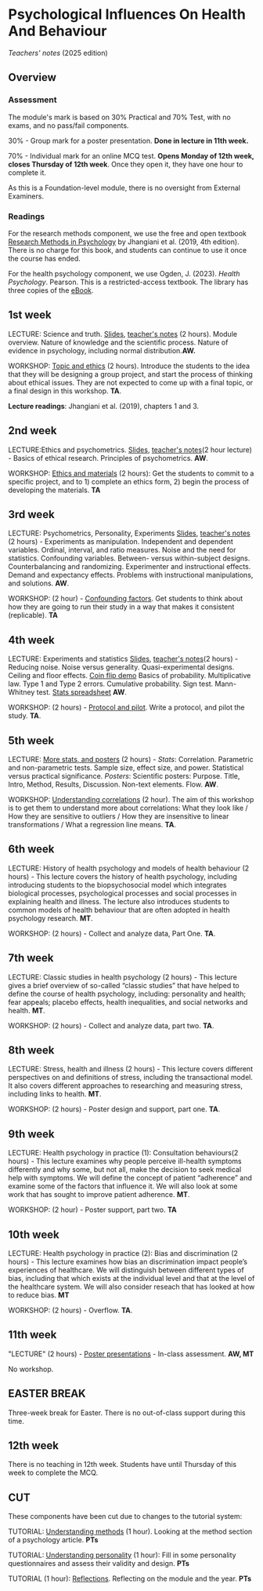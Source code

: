 # Psychological Influences On Health And Behaviour

_Teachers' notes_ (2025 edition)

## Overview

### Assessment

The module's mark is based on 30% Practical and 70% Test, with no exams, and no pass/fail components.

30% - Group mark for a poster presentation. **Done in lecture in 11th week.**

70% - Individual mark for an online MCQ test. **Opens Monday of 12th week, closes Thursday of 12th week**. Once they open it, they have one hour to complete it.

As this is a Foundation-level module, there is no oversight from External Examiners.

### Readings

For the research methods component, we use the free and open textbook [Research Methods in Psychology](https://kpu.pressbooks.pub/psychmethods4e/) by Jhangiani et al. (2019, 4th edition). There is no charge for this book, and students can continue to use it once the course has ended.

For the health psychology component, we use Ogden, J. (2023). _Health Psychology_. Pearson. This is a restricted-access textbook. The library has three copies of the [eBook](https://ebookcentral.proquest.com/lib/plymouth/reader.action?docID=7233757). 

## 1st week

LECTURE: Science and truth. [Slides](science_truth_honesty.pptx), [teacher's notes](science_truth_honesty_teacher.html) (2 hours). Module overview. Nature of knowledge and the scientific process. Nature of evidence in psychology, including normal distribution.**AW.**

WORKSHOP: [Topic and ethics](topic_ethics.html) (2 hours). Introduce the students to the idea that they will be designing a group project, and start the process of thinking about ethical issues. They are not expected to come up with a final topic, or a final design in this workshop. **TA**.

**Lecture readings**: Jhangiani et al. (2019), chapters 1 and 3.

## 2nd week

LECTURE:Ethics and psychometrics. [Slides](ethics_psycho.pptx), [teacher's notes](ethics_psycho.html)(2 hour lecture) -  Basics of ethical research. Principles of psychometrics. **AW**.
 
WORKSHOP: [Ethics and materials](ethics_materials.html) (2 hours): Get the students to commit to a specific project, and to 1) complete an ethics form, 2) begin the process of developing the materials. **TA**

## 3rd week

LECTURE: Psychometrics, Personality, Experiments [Slides](lecture_3.pptx), [teacher's notes](lecture_3.html) (2 hours) - Experiments as manipulation. Independent and dependent variables. Ordinal, interval, and ratio measures. Noise and the need for statistics. Confounding variables. Between- versus within-subject designs. Counterbalancing and randomizing. Experimenter and instructional effects. Demand and expectancy effects. Problems with instructional manipulations, and solutions.  **AW**.

WORKSHOP: (2 hour) - [Confounding factors](confounding_factors.html). Get students to think about how they are going to run their study in a way that makes it consistent (replicable).  **TA**

## 4th week

LECTURE: Experiments and statistics [Slides](lecture_4.pptx), [teacher's notes](lecture_4.html)(2 hours) - Reducing noise. Noise versus generality. Quasi-experimental designs. Ceiling and floor effects. [Coin flip demo](coin-flips.pptx) Basics of probability. Multiplicative law. Type 1 and Type 2 errors. Cumulative probability. Sign test. Mann-Whitney test. [Stats spreadsheet](teaching_tool.xlsx) **AW**.

WORKSHOP: (2 hours) - [Protocol and pilot](protocol_pilot.html). Write a protocol, and pilot the study. **TA**.

## 5th week

LECTURE: [More stats, and posters](stats_posters.pptx) (2 hours) - _Stats_: Correlation. Parametric and non-parametric tests. Sample size, effect size, and power. Statistical versus practical significance. _Posters_: Scientific posters: Purpose. Title, Intro, Method, Results, Discussion. Non-text elements. Flow. **AW**.

WORKSHOP: [Understanding correlations](understand_correlation.html) (2 hour). The aim of this workshop is to get them to understand more about correlations: What they look like / How they are sensitive to outliers / How they are insensitive to linear transformations / What a regression line means. **TA**.

## 6th week

LECTURE: History of health psychology and models of health behaviour (2 hours) - This lecture covers the history of health psychology, including introducing students to the biopsychosocial model which integrates biological processes, psychological processes and social processes in explaining health and illness. The lecture also introduces students to common models of health behaviour that are often adopted in health psychology research. **MT**.

WORKSHOP: (2 hours) - Collect and analyze data, Part One. **TA**.

## 7th week

LECTURE: Classic studies in health psychology (2 hours) - This lecture gives a brief overview of so-called “classic studies” that have helped to define the course of health psychology, including: personality and health; fear appeals; placebo effects, health inequalities, and social networks and health. **MT**.

WORKSHOP: (2 hours) - Collect and analyze data, part two. **TA**.

## 8th week

LECTURE:  Stress, health and illness (2 hours) - This lecture covers different perspectives on and definitions of stress, including the transactional model. It also covers different approaches to researching and measuring stress, including links to health. **MT**.

WORKSHOP: (2 hours) - Poster design and support, part one. **TA**.

## 9th week

LECTURE: Health psychology in practice (1): Consultation behaviours(2 hours) - This lecture examines why people perceive ill-health symptoms differently and why some, but not all, make the decision to seek medical help with symptoms. We will define the concept of patient “adherence” and examine some of the factors that influence it. We will also look at some work that has sought to improve patient adherence. **MT**. 

WORKSHOP: (2 hour) - Poster support, part two. **TA**

## 10th week

LECTURE: Health psychology in practice (2): Bias and discrimination (2 hours) - This lecture examines how bias an discrimination impact people’s experiences of healthcare. We will distinguish between different types of bias, including that which exists at the individual level and that at the level of the healthcare system. We will also consider reseach that has looked at how to reduce bias. **MT**

WORKSHOP: (2 hours) - Overflow. **TA**.

## 11th week

"LECTURE" (2 hours) - [Poster presentations]() - In-class assessment. **AW, MT**

No workshop.

## EASTER BREAK

Three-week break for Easter. There is no out-of-class support during this time.

## 12th week

There is no teaching in 12th week. Students have until Thursday of this week to complete the MCQ.

## CUT

These components have been cut due to changes to the tutorial system:

TUTORIAL: [Understanding methods](understand_methods.html) (1 hour). Looking at the method section of a psychology article. **PTs**

TUTORIAL: [Understanding personality](understand_personality.html) (1 hour): Fill in some personality questionnaires and assess their validity and design. **PTs**

TUTORIAL (1 hour): [Reflections](reflections.html). Reflecting on the module and the year. **PTs**
